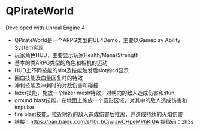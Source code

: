 # QPirateWorld

Developed with Unreal Engine 4


- QPirateWorld是一个ARPG类型的UE4Demo，主要以Gameplay Ability System实现
- 玩家角色HUD，主要显示玩家Health/Mana/Strength
- 基本的类ARPG类型的角色和相机的运动
- HUD上不同技能的slot及技能触发后slot的cd显示
- 回血技能及血量回复时的特效
- 冲刺技能及冲刺时的对敌伤害和碰撞
- lazer技能，施放一个lazer mesh特效，对朝向的敌人造成伤害和stun
- ground blast技能，在地面上施放一个圆形区域，对其中的敌人造成伤害和impulse
- fire blast技能，拉近附近的敌人造成伤害后推离，并造成持续的火焰伤害
- 链接：https://pan.baidu.com/s/10i_bCjwiJivCHpeMPhKlQA 提取码：zh3s 
